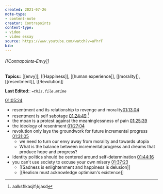 ```yaml
---
created: 2021-07-26
note-type: 
- content-note
creator: Contrapoints
content-type:
- video 
- video essay
source: https://www.youtube.com/watch?v=aPhrT
bib:
---
```


###### [[Contrapoints-Envy]]

**Topics**::  [[envy]], [[Happiness]], [[human experience]], [[morality]], [[resentment]], [[Revolution]]

**Last Edited**:: *`=this.file.mtime`*

[^1]: aalksflkasjlf;kjasd

[01:05:24](https://www.youtube.com/watch?v=aPhrTOg1RUk#t=3924.7347270534055)
- resentment and its relationship to revenge and morality[01:13:04](https://www.youtube.com/watch?v=aPhrTOg1RUk#t=4384.759976950409)
- resentment is self sabotage [01:24:49](https://www.youtube.com/watch?v=aPhrTOg1RUk#t=5089.365732335694) [^1]
- the moan is a protest against the meaninglessness of pain [01:25:39](https://www.youtube.com/watch?v=aPhrTOg1RUk#t=5139.092712225067)
- the ideology of resentment [01:27:04](https://www.youtube.com/watch?v=aPhrTOg1RUk#t=5224.148465106811)
- revolution only lays the groundwork for future incremental progress [01:31:05](https://www.youtube.com/watch?v=aPhrTOg1RUk#t=5465.109143855041)
	- we need to turn our envy away from morality and towards utopia
	- What is the balance between incremental progress and dreams that produce hope and progress?
- Identity politics should be centered around self-determination [01:44:16](https://www.youtube.com/watch?v=aPhrTOg1RUk#t=6256.9368528092655)
- you can't use society to excuse your own misery [01:37:23](https://www.youtube.com/watch?v=aPhrTOg1RUk#t=5843.420436851226)
	- [[Sadness is enlightenment and happiness is delusion]]
	- [[Realism must acknowledge optimism's existence]]